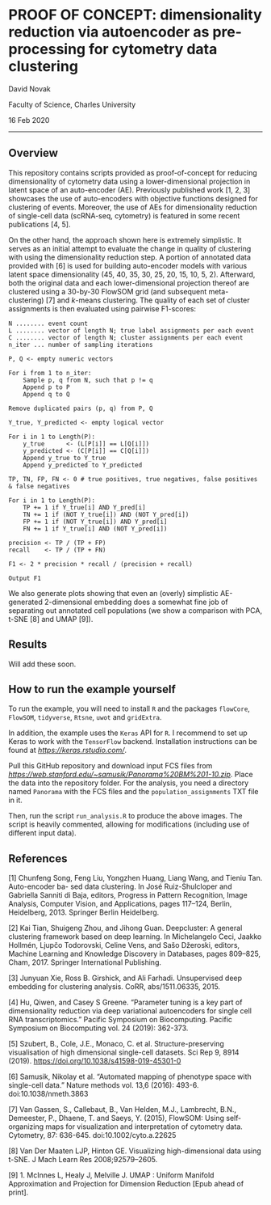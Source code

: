 # PROOF OF CONCEPT: dimensionality reduction via autoencoder as pre-processing for cytometry data clustering

David Novak

Faculty of Science, Charles University

16 Feb 2020

---

## Overview

This repository contains scripts provided as proof-of-concept for reducing dimensionality of cytometry data using a lower-dimensional projection in latent space of an auto-encoder (AE). Previously published work [1, 2, 3] showcases the use of auto-encoders with objective functions designed for clustering of events. Moreover, the use of AEs for dimensionality reduction of single-cell data (scRNA-seq, cytometry) is featured in some recent publications [4, 5].

On the other hand, the approach shown here is extremely simplistic. It serves as an initial attempt to evaluate the change in quality of clustering with using the dimensionality reduction step. A portion of annotated data provided with [6] is used for building auto-encoder models with various latent space dimensionality (45, 40, 35, 30, 25, 20, 15, 10, 5, 2). Afterward, both the original data and each lower-dimensional projection thereof are clustered using a 30-by-30 FlowSOM grid (and subsequent meta-clustering) [7] and *k*-means clustering. The quality of each set of cluster assignments is then evaluated using pairwise F1-scores:

```
N ........ event count
L ........ vector of length N; true label assignments per each event
C ........ vector of length N; cluster assignments per each event
n_iter ... number of sampling iterations

P, Q <- empty numeric vectors

For i from 1 to n_iter:
	Sample p, q from N, such that p != q
	Append p to P
	Append q to Q

Remove duplicated pairs (p, q) from P, Q

Y_true, Y_predicted <- empty logical vector

For i in 1 to Length(P):
	y_true      <- (L[P[i]] == L[Q[i]])
	y_predicted <- (C[P[i]] == C[Q[i]])
	Append y_true to Y_true
	Append y_predicted to Y_predicted

TP, TN, FP, FN <- 0 # true positives, true negatives, false positives & false negatives

For i in 1 to Length(P):
	TP += 1 if Y_true[i] AND Y_pred[i]
	TN += 1 if (NOT Y_true[i]) AND (NOT Y_pred[i])
	FP += 1 if (NOT Y_true[i]) AND Y_pred[i]
	FN += 1 if Y_true[i] AND (NOT Y_pred[i])

precision <- TP / (TP + FP)
recall    <- TP / (TP + FN)

F1 <- 2 * precision * recall / (precision + recall)

Output F1

```

We also generate plots showing that even an (overly) simplistic AE-generated 2-dimensional embedding does a somewhat fine job of separating out annotated cell populations (we show a comparison with PCA, t-SNE [8] and UMAP [9]).

## Results

Will add these soon.

## How to run the example yourself

To run the example, you will need to install `R` and the packages `flowCore`, `FlowSOM`, `tidyverse`, `Rtsne`, `uwot` and `gridExtra`.

In addition, the example uses the `Keras` API for `R`. I recommend to set up Keras to work with the `TensorFlow` backend. Installation instructions can be found at *https://keras.rstudio.com/*.

Pull this GitHub repository and download input FCS files from *https://web.stanford.edu/~samusik/Panorama%20BM%201-10.zip*. Place the data into the repository folder. For the analysis, you need a directory named `Panorama` with the FCS files and the `population_assignments` TXT file in it.

Then, run the script `run_analysis.R` to produce the above images. The script is heavily commented, allowing for modifications (including use of different input data).

## References

[1] Chunfeng Song, Feng Liu, Yongzhen Huang, Liang Wang, and Tieniu Tan. Auto-encoder ba- sed data clustering. In José Ruiz-Shulcloper and Gabriella Sanniti di Baja, editors, Progress in Pattern Recognition, Image Analysis, Computer Vision, and Applications, pages 117–124, Berlin, Heidelberg, 2013. Springer Berlin Heidelberg.

[2] Kai Tian, Shuigeng Zhou, and Jihong Guan. Deepcluster: A general clustering framework based on deep learning. In Michelangelo Ceci, Jaakko Hollmén, Ljupčo Todorovski, Celine Vens, and Sašo Džeroski, editors, Machine Learning and Knowledge Discovery in Databases, pages 809–825, Cham, 2017. Springer International Publishing.

[3] Junyuan Xie, Ross B. Girshick, and Ali Farhadi. Unsupervised deep embedding for clustering analysis. CoRR, abs/1511.06335, 2015.

[4] Hu, Qiwen, and Casey S Greene. “Parameter tuning is a key part of dimensionality reduction via deep variational autoencoders for single cell RNA transcriptomics.” Pacific Symposium on Biocomputing. Pacific Symposium on Biocomputing vol. 24 (2019): 362-373.

[5] Szubert, B., Cole, J.E., Monaco, C. et al. Structure-preserving visualisation of high dimensional single-cell datasets. Sci Rep 9, 8914 (2019). https://doi.org/10.1038/s41598-019-45301-0

[6] Samusik, Nikolay et al. “Automated mapping of phenotype space with single-cell data.” Nature methods vol. 13,6 (2016): 493-6. doi:10.1038/nmeth.3863

[7] Van Gassen, S., Callebaut, B., Van Helden, M.J., Lambrecht, B.N., Demeester, P., Dhaene, T. and Saeys, Y. (2015), FlowSOM: Using self‐organizing maps for visualization and interpretation of cytometry data. Cytometry, 87: 636-645. doi:10.1002/cyto.a.22625

[8] Van Der Maaten LJP, Hinton GE. Visualizing high-dimensional data using t-SNE. J Mach Learn Res 2008;92579–2605.

[9] 1. McInnes L, Healy J, Melville J. UMAP : Uniform Manifold Approximation and Projection for Dimension Reduction [Epub ahead of print].
